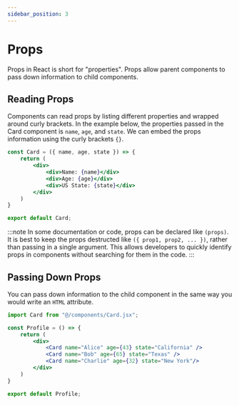 ```yaml
---
sidebar_position: 3
---
```


# Props

Props in React is short for "properties". Props allow parent components to pass down information to child components.

## Reading Props

Components can read props by listing different properties and wrapped around curly brackets. In the example below, the properties passed in the Card component is `name`, `age`, and `state`. We can embed the props information using the curly brackets `{}`.

```jsx title="/src/components/Card.jsx"
const Card = ({ name, age, state }) => {
	return (
		<div>
			<div>Name: {name}</div>
            <div>Age: {age}</div>
            <div>US State: {state}</div>
		</div>
	)
}

export default Card;
```

:::note
In some documentation or code, props can be declared like `(props)`. It is best to keep the props destructed like `({ prop1, prop2, ... })`, rather than passing in a single argument. This allows developers to quickly identify props in components without searching for them in the code.
:::

## Passing Down Props

You can pass down information to the child component in the same way you would write an `HTML` attribute.

```jsx title="/src/components/Profile.jsx"
import Card from "@/components/Card.jsx";

const Profile = () => {
	return (
		<div>
			<Card name="Alice" age={43} state="California" />
            <Card name="Bob" age={65} state="Texas" />
            <Card name="Charlie" age={32} state="New York"/>
		</div>
	)
}

export default Profile;
```